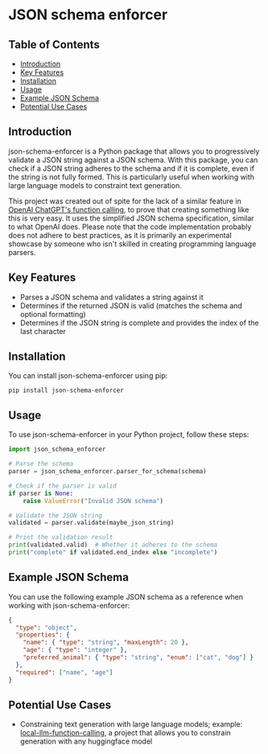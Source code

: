 # JSON schema enforcer

## Table of Contents

- [Introduction](#introduction)
- [Key Features](#key-features)
- [Installation](#installation)
- [Usage](#usage)
- [Example JSON Schema](#example-json-schema)
- [Potential Use Cases](#potential-use-cases)

## Introduction

json-schema-enforcer is a Python package that allows you to progressively validate a JSON string against a JSON schema. With this package, you can check if a JSON string adheres to the schema and if it is complete, even if the string is not fully formed. This is particularly useful when working with large language models to constraint text generation.

This project was created out of spite for the lack of a similar feature in [OpenAI ChatGPT's function calling](https://openai.com/blog/function-calling-and-other-api-updates), to prove that creating something like this is very easy. It uses the simplified JSON schema specification, similar to what OpenAI does. Please note that the code implementation probably does not adhere to best practices, as it is primarily an experimental showcase by someone who isn't skilled in creating programming language parsers.

## Key Features

- Parses a JSON schema and validates a string against it
- Determines if the returned JSON is valid (matches the schema and optional formatting)
- Determines if the JSON string is complete and provides the index of the last character

## Installation

You can install json-schema-enforcer using pip:

```shell
pip install json-schema-enforcer
```

## Usage

To use json-schema-enforcer in your Python project, follow these steps:

```python
import json_schema_enforcer

# Parse the schema
parser = json_schema_enforcer.parser_for_schema(schema)

# Check if the parser is valid
if parser is None:
    raise ValueError("Invalid JSON schema")

# Validate the JSON string
validated = parser.validate(maybe_json_string)

# Print the validation result
print(validated.valid)  # Whether it adheres to the schema
print("complete" if validated.end_index else "incomplete")
```

## Example JSON Schema

You can use the following example JSON schema as a reference when working with json-schema-enforcer:

```json
{
  "type": "object",
  "properties": {
    "name": { "type": "string", "maxLength": 20 },
    "age": { "type": "integer" },
    "preferred_animal": { "type": "string", "enum": ["cat", "dog"] }
  },
  "required": ["name", "age"]
}
```

## Potential Use Cases

- Constraining text generation with large language models; example: [local-llm-function-calling](https://github.com/rizerphe/local-llm-function-calling), a project that allows you to constrain generation with any huggingface model

